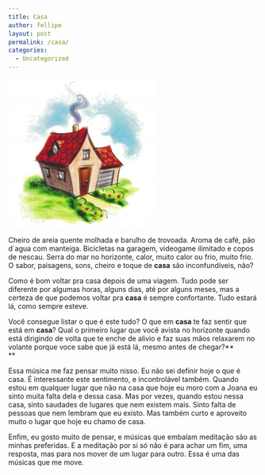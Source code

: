 ```yaml
---
title: Casa
author: fellipe
layout: post
permalink: /casa/
categories:
  - Uncategorized
---
```

[<img alt="home" src="/img/posts/2015/11/home-300x300.jpg"  />][1]

Cheiro de areia quente molhada e barulho de trovoada. Aroma de café, pão d\`agua com manteiga. Bicicletas na garagem, videogame ilimitado e copos de nescau. Serra do mar no horizonte, calor, muito calor ou frio, muito frio. O sabor, paisagens, sons, cheiro e toque de **casa** são inconfundíveis, não?

Como é bom voltar pra casa depois de uma viagem. Tudo pode ser diferente por algumas horas, alguns dias, até por alguns meses, mas a certeza de que podemos voltar pra **casa** é sempre confortante. Tudo estará lá, como sempre esteve.

Você consegue listar o que é este tudo? O que em **casa** te faz sentir que está em **casa**? Qual o primeiro lugar que você avista no horizonte quando está dirigindo de volta que te enche de alivio e faz suas mãos relaxarem no volante porque voce sabe que já está lá, mesmo antes de chegar?**  
**

Essa música me faz pensar muito nisso. Eu não sei definir hoje o que é casa. É interessante este sentimento, e incontrolável também. Quando estou em qualquer lugar que não na casa que hoje eu moro com a Joana eu sinto muita falta dela e dessa casa. Mas por vezes, quando estou nessa casa, s<span style="font-size: 1em;">into saudades de lugares que nem existem mais. Sinto falta de pessoas que nem lembram que eu existo. Mas também curto e aproveito muito o lugar que hoje eu chamo de casa.</span><span style="font-size: 1em;"><br /> </span>

Enfim, eu gosto muito de pensar, e músicas que embalam meditação são as minhas preferidas. E a meditação por si só não é para achar um fim, uma resposta, mas para nos mover de um lugar para outro. Essa é uma das músicas que me move.

 [1]: /img/posts/2015/11/home.jpg
